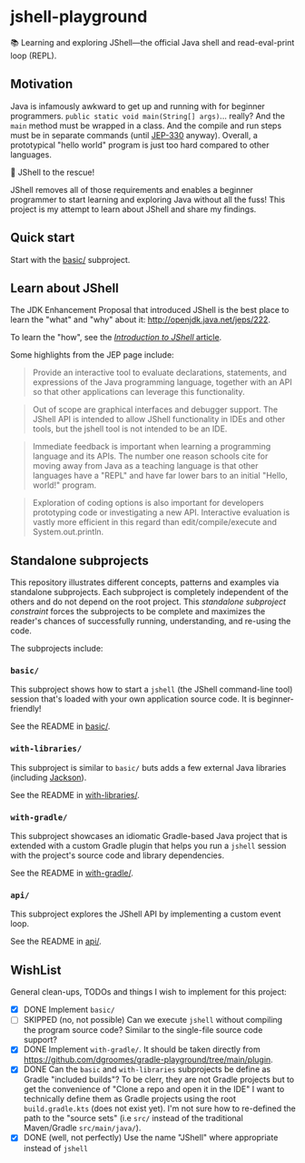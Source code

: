 # jshell-playground

📚 Learning and exploring JShell—the official Java shell and read-eval-print loop (REPL).

## Motivation

Java is infamously awkward to get up and running with for beginner programmers. `public static void main(String[] args)`... really?
And the `main` method must be wrapped in a class. And the compile and run steps must be in separate commands (until [JEP-330](https://openjdk.java.net/jeps/330) anyway).
Overall, a prototypical "hello world" program is just too hard compared to other languages.
 
🚀 JShell to the rescue!

JShell removes all of those requirements and enables a beginner programmer to start learning and exploring Java
without all the fuss! This project is my attempt to learn about JShell and share my findings.


## Quick start

Start with the [basic/](basic/) subproject.


## Learn about JShell

The JDK Enhancement Proposal that introduced JShell is the best place to learn the "what" and "why" about it: <http://openjdk.java.net/jeps/222>.

To learn the "how", see the [*Introduction to JShell* article](https://docs.oracle.com/en/java/javase/14/jshell/introduction-jshell.html#GUID-630F27C8-1195-4989-9F6B-2C51D46F52C8).

Some highlights from the JEP page include:

> Provide an interactive tool to evaluate declarations, statements, and expressions of the Java programming language, together with an API so that other applications can leverage this functionality.

> Out of scope are graphical interfaces and debugger support. The JShell API is intended to allow JShell functionality in IDEs and other tools, but the jshell tool is not intended to be an IDE.

> Immediate feedback is important when learning a programming language and its APIs. The number one reason schools cite for moving away from Java as a teaching language is that other languages have a "REPL" and have far lower bars to an initial "Hello, world!" program.

> Exploration of coding options is also important for developers prototyping code or investigating a new API. Interactive evaluation is vastly more efficient in this regard than edit/compile/execute and System.out.println.


## Standalone subprojects

This repository illustrates different concepts, patterns and examples via standalone subprojects. Each subproject is
completely independent of the others and do not depend on the root project. This _standalone subproject constraint_
forces the subprojects to be complete and maximizes the reader's chances of successfully running, understanding, and
re-using the code.

The subprojects include:

### `basic/`

This subproject shows how to start a `jshell` (the JShell command-line tool) session that's loaded with your own application source code. It is beginner-friendly!

See the README in [basic/](basic/).

### `with-libraries/`

This subproject is similar to `basic/` buts adds a few external Java libraries (including [Jackson](https://github.com/FasterXML/jackson)).

See the README in [with-libraries/](with-libraries/).

### `with-gradle/`

This subproject showcases an idiomatic Gradle-based Java project that is extended with a custom Gradle plugin that helps
you run a `jshell` session with the project's source code and library dependencies.

See the README in [with-gradle/](with-gradle/).

### `api/`

This subproject explores the JShell API by implementing a custom event loop.

See the README in [api/](api/).


## WishList

General clean-ups, TODOs and things I wish to implement for this project:

* [x] DONE Implement `basic/`
* [ ] SKIPPED (no, not possible) Can we execute `jshell` without compiling the program source code? Similar to the single-file source code support?
* [x] DONE Implement `with-gradle/`. It should be taken directly from <https://github.com/dgroomes/gradle-playground/tree/main/plugin>.
* [x] DONE Can the `basic` and `with-libraries` subprojects be define as Gradle "included builds"? To be clerr, they are not
  Gradle projects but to get the convenience of "Clone a repo and open it in the IDE" I want to technically define them
  as Gradle projects using the root `build.gradle.kts` (does not exist yet). I'm not sure how to re-defined the path to the
  "source sets" (i.e `src/` instead of the traditional Maven/Gradle `src/main/java/`).
* [x] DONE (well, not perfectly) Use the name "JShell" where appropriate instead of `jshell`
